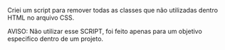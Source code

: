 Criei um script para remover todas as classes que não utilizadas dentro HTML no arquivo CSS.

AVISO: Não utilizar esse SCRIPT, foi feito apenas para um objetivo especifico dentro de um projeto.
